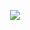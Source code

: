 <p align="center"><img src="https://github.com/morrowdigital/classy-mall/blob/master/assets/img/square.png" /> </p>
